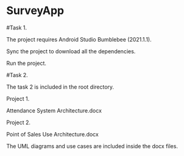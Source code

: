 # SurveyApp

#Task 1.

The project requires Android Studio Bumblebee (2021.1.1).

Sync the project to download all the dependencies.

Run the project.

#Task 2.

The task 2 is included in the root directory.

Project 1.

Attendance System Architecture.docx

Project 2.

Point of Sales Use Architecture.docx

The UML diagrams and use cases are included inside the docx files.
